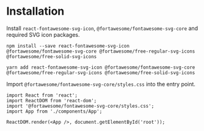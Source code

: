 # Installation

Install `react-fontawesome-svg-icon`, `@fortawesome/fontawesome-svg-core` and required SVG icon packages.

```
npm install --save react-fontawesome-svg-icon @fortawesome/fontawesome-svg-core @fortawesome/free-regular-svg-icons @fortawesome/free-solid-svg-icons
```

```
yarn add react-fontawesome-svg-icon @fortawesome/fontawesome-svg-core @fortawesome/free-regular-svg-icons @fortawesome/free-solid-svg-icons
```

Import `@fortawesome/fontawesome-svg-core/styles.css` into the entry point.

```tsx
import React from 'react';
import ReactDOM from 'react-dom';
import '@fortawesome/fontawesome-svg-core/styles.css';
import App from './components/App';

ReactDOM.render(<App />, document.getElementById('root'));

```
